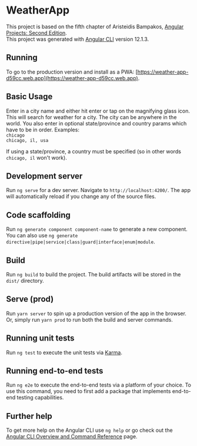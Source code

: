 # WeatherApp

This project is based on the fifth chapter of Aristeidis Bampakos, [Angular Projects: Second Edition](https://www.amazon.com/Angular-Projects-exploring-cutting-edge-technologies/dp/1800205260). <br />
This project was generated with [Angular CLI](https://github.com/angular/angular-cli) version 12.1.3.

## Running
To go to the production version and install as a PWA: [https://weather-app-d59cc.web.app](https://weather-app-d59cc.web.app).

## Basic Usage
Enter in a city name and either hit enter or tap on the magnifying glass icon. This will search for weather for a city. The  city can be anywhere in the world. You also enter in optional state/province and country params which have to be in order. Examples:
<br />
`chicago` <br />
`chicago, il, usa` <br />

If using a state/province, a country must be specified (so in other words `chicago, il` won't work).

## Development server

Run `ng serve` for a dev server. Navigate to `http://localhost:4200/`. The app will automatically reload if you change any of the source files.

## Code scaffolding

Run `ng generate component component-name` to generate a new component. You can also use `ng generate directive|pipe|service|class|guard|interface|enum|module`.

## Build

Run `ng build` to build the project. The build artifacts will be stored in the `dist/` directory.

## Serve (prod)
Run `yarn server` to spin up a production version of the app in the browser. Or, simply run `yarn prod` to run both the build and server commands.

## Running unit tests

Run `ng test` to execute the unit tests via [Karma](https://karma-runner.github.io).

## Running end-to-end tests

Run `ng e2e` to execute the end-to-end tests via a platform of your choice. To use this command, you need to first add a package that implements end-to-end testing capabilities.

## Further help

To get more help on the Angular CLI use `ng help` or go check out the [Angular CLI Overview and Command Reference](https://angular.io/cli) page.

